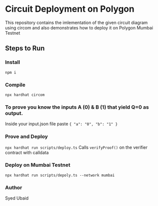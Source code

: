 
# Circuit Deployment on Polygon
This repository contains the imlementation of the given circuit diagram using circom and also demonstrates 
how to deploy it on Polygon Mumbai Testnet

## Steps to Run

### Install
`npm i`

### Compile
`npx hardhat circom` 

### To prove you know the inputs A (0) & B (1) that yield Q=0 as output.
Inside your input.json file paste 
`{
  "a": "0",
  "b": "1"
}`


### Prove and Deploy
`npx hardhat run scripts/deploy.ts`
Calls `verifyProof()` on the verifier contract with calldata

### Deploy on Mumbai Testnet
`npx hardhat run scripts/depoly.ts --network mumbai`
  

### Author
Syed Ubaid
